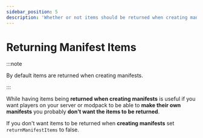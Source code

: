 ```yaml
---
sidebar_position: 5
description: 'Whether or not items should be returned when creating manifests.'
---
```


# Returning Manifest Items

:::note

By default items are returned when creating manifests.

:::

While having items being **returned when creating manifests** is useful if you want players on your server or modpack to be able to **make their own manifests** you probably **don't want the items to be returned**.

If you don't want items to be returned when **creating manifests** set `returnManifestItems` to false.